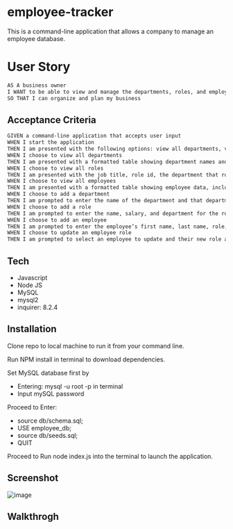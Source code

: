 # employee-tracker

This is a command-line application that allows a company to manage an employee database.

# User Story

```md
AS A business owner
I WANT to be able to view and manage the departments, roles, and employees in my company
SO THAT I can organize and plan my business
```

## Acceptance Criteria

```md
GIVEN a command-line application that accepts user input
WHEN I start the application
THEN I am presented with the following options: view all departments, view all roles, view all employees, add a department, add a role, add an employee, and update an employee role
WHEN I choose to view all departments
THEN I am presented with a formatted table showing department names and department ids
WHEN I choose to view all roles
THEN I am presented with the job title, role id, the department that role belongs to, and the salary for that role
WHEN I choose to view all employees
THEN I am presented with a formatted table showing employee data, including employee ids, first names, last names, job titles, departments, salaries, and managers that the employees report to
WHEN I choose to add a department
THEN I am prompted to enter the name of the department and that department is added to the database
WHEN I choose to add a role
THEN I am prompted to enter the name, salary, and department for the role and that role is added to the database
WHEN I choose to add an employee
THEN I am prompted to enter the employee’s first name, last name, role, and manager, and that employee is added to the database
WHEN I choose to update an employee role
THEN I am prompted to select an employee to update and their new role and this information is updated in the database 
```

## Tech

- Javascript
- Node JS
- MySQL 
- mysql2
- inquirer: 8.2.4


## Installation
Clone repo to local machine to run it from your command line.

Run NPM install in terminal to download dependencies.

Set MySQL database first by

*  Entering: mysql -u root -p in terminal
*  Input mySQL password

Proceed to Enter:

* source db/schema.sql;
* USE employee_db;
* source db/seeds.sql;
* QUIT

Proceed to Run node index.js into the terminal to launch the application.

## Screenshot

![image](https://github.com/AshtonJ7/employee--tracker/assets/62944042/9509ae87-68a6-4d01-a4fb-fe8936d832c0)


## Walkthrogh


